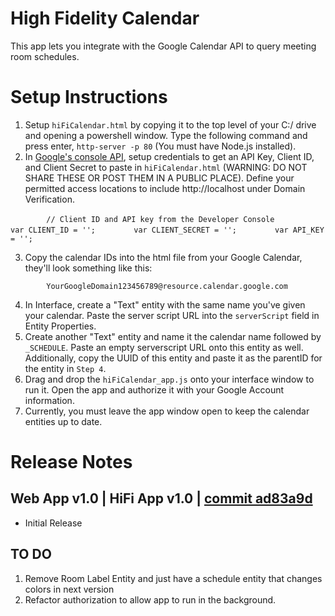# High Fidelity Calendar
This app lets you integrate with the Google Calendar API to query meeting room schedules.

# Setup Instructions
1. Setup `hiFiCalendar.html` by copying it to the top level of your C:/ drive and opening a powershell window. Type the following command and press enter, `http-server -p 80` (You must have Node.js installed).
2. In [Google's console API](https://console.developers.google.com/projectselector2/apis/credentials?supportedpurview=project), setup credentials to get an API Key, Client ID, and Client Secret to paste in `hiFiCalendar.html` (WARNING: DO NOT SHARE THESE OR POST THEM IN A PUBLIC PLACE).  Define your permitted access locations to include http://localhost under Domain Verification.

`        // Client ID and API key from the Developer Console`
`        var CLIENT_ID = '';`
`        var CLIENT_SECRET = '';`
`        var API_KEY = '';`

3. Copy the calendar IDs into the html file from your Google Calendar, they'll look something like this:

`        YourGoogleDomain123456789@resource.calendar.google.com`

4. In Interface, create a "Text" entity with the same name you've given your calendar. Paste the server script URL into the `serverScript` field in Entity Properties.
5. Create another "Text" entity and name it the calendar name followed by `_SCHEDULE`.  Paste an empty serverscript URL onto this entity as well.  Additionally, copy the UUID of this entity and paste it as the parentID for the entity in `Step 4`.
6. Drag and drop the `hiFiCalendar_app.js` onto your interface window to run it. Open the app and authorize it with your Google Account information.  
7.  Currently, you must leave the app window open to keep the calendar entities up to date.


# Release Notes

## Web App v1.0 | HiFi App v1.0 | [commit ad83a9d](https://github.com/highfidelity/hifi-content/pull/345/commits/ad83a9dc621196e80b234ba205803b61f42c1b88)
- Initial Release

## TO DO
1. Remove Room Label Entity and just have a schedule entity that changes colors in next version
2. Refactor authorization to allow app to run in the background.